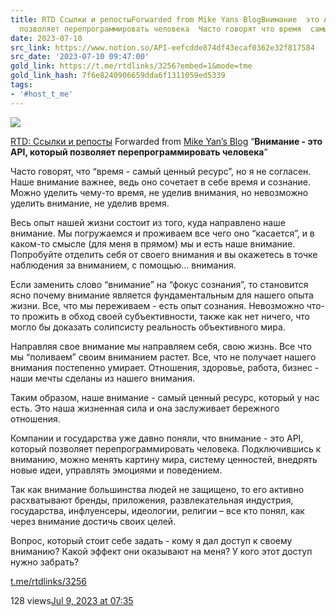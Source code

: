 ```yaml
---
title: RTD Ссылки и репостыForwarded from Mike Yans BlogВнимание  это API который
  позволяет перепрограммировать человека  Часто говорят что время  самый ценн
date: 2023-07-10
src_link: https://www.notion.so/API-eefcdde874df43ecaf0362e32f817584
src_date: '2023-07-10 09:47:00'
gold_link: https://t.me/rtdlinks/3256?embed=1&mode=tme
gold_link_hash: 7f6e8240906659dda6f1311059ed5339
tags:
- '#host_t_me'
---
```




[*![](https://cdn4.cdn-telegram.org/file/OSP5eSN1Fh5Og4jH5NBxBc3QAzgqHjg8SyCD5TphYcAL91DciL-FdaFVdCUUE21blsgMX6_Euw6qYj0znJomfWcNm0CID6mfmfmqoMLJ15pqsco68PosPtf7kKP_X3OpDin34tBOFtdPMfbHiS9hOsiLuTZmoSV2ngxItKoATygKQt6QSA5vfY7RMnXgFnJ_mVX31etU3BuiWvWTlO0yCCj-cVm-HtfOrveectudQXBX6Xw-hoCfOC3V110Lp6591VwnJtY5SowUdpFWmm3ZSh2_bGQYm-VxafONrOneFzG28g3dnJRNPqM8J5ajxibmoOo6zvCbUHlrt03-GSAmwg.jpg)*](https://t.me/rtdlinks)



[RTD: Ссылки и репосты](https://t.me/rtdlinks)
Forwarded from [Mike Yan’s Blog](https://t.me/itsmikeyan/23)
“**Внимание - это API, который позволяет перепрограммировать человека**”  
  
Часто говорят, что “время - самый ценный ресурс”, но я не согласен. Наше внимание важнее, ведь оно сочетает в себе время и сознание. Можно уделить чему-то время, не уделив внимания, но невозможно уделить внимание, не уделив время.  
  
Весь опыт нашей жизни состоит из того, куда направлено наше внимание. Мы погружаемся и проживаем все чего оно “касается”, и в каком-то смысле (для меня в прямом) мы и есть наше внимание. Попробуйте отделить себя от своего внимания и вы окажетесь в точке наблюдения за вниманием, с помощью... внимания.  
  
Если заменить слово “внимание” на “фокус сознания”, то становится ясно почему внимание является фундаментальным для нашего опыта жизни. Все, что мы переживаем - есть опыт сознания. Невозможно что-то прожить в обход своей субъективности, также как нет ничего, что могло бы доказать солипсисту реальность объективного мира.  
  
Направляя свое внимание мы направляем себя, свою жизнь. Все что мы “поливаем” своим вниманием растет. Все, что не получает нашего внимания постепенно умирает. Отношения, здоровье, работа, бизнес - наши мечты сделаны из нашего внимания.  
  
Таким образом, наше внимание - самый ценный ресурс, который у нас есть. Это наша жизненная сила и она заслуживает бережного отношения.  
  
Компании и государства уже давно поняли, что внимание - это API, который позволяет перепрограммировать человека. Подключившись к вниманию, можно менять картину мира, систему ценностей, внедрять новые идеи, управлять эмоциями и поведением.  
  
Так как внимание большинства людей не защищено, то его активно расхватывают бренды, приложения, развлекательная индустрия, государства, инфлуенсеры, идеологии, религии – все кто понял, как через внимание достичь своих целей.  
  
Вопрос, который стоит себе задать - кому я дал доступ к своему вниманию? Какой эффект они оказывают на меня? У кого этот доступ нужно забрать?

[t.me/rtdlinks/3256](https://t.me/rtdlinks/3256)

128 views[Jul 9, 2023 at 07:35](https://t.me/rtdlinks/3256)